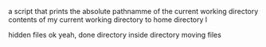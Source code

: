 a script that prints the absolute pathnamme of the current working directory
contents of my current working directory
to home directory
 l

hidden files
ok
yeah, done
directory inside directory
moving files
